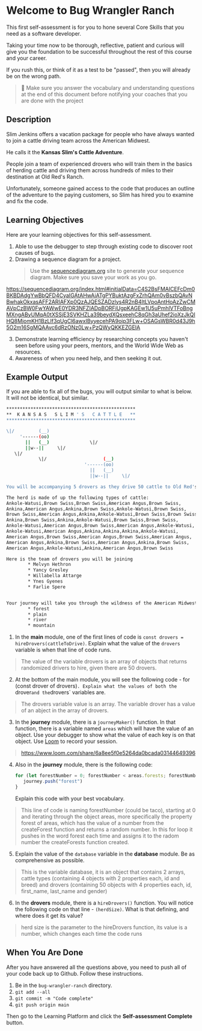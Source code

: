 # Welcome to Bug Wrangler Ranch

This first self-assessment is for you to hone several Core Skills that you need as a software developer.

Taking your time now to be thorough, reflective, patient and curious will give you the foundation to be successful throughout the rest of this course and your career.

If you rush this, or think of it as a test to be "passed", then you will already be on the wrong path.

> 🧨 Make sure you answer the vocabulary and understanding questions at the end of this document before notifying your coaches that you are done with the project

## Description

Slim Jenkins offers a vacation package for people who have always wanted to join a cattle driving team across the American Midwest.

He calls it the **Kansas Slim's Cattle Adventure**.

People join a team of experienced drovers who will train them in the basics of herding cattle and driving them across hundreds of miles to their destination at Old Red's Ranch.

Unfortunately, someone gained access to the code that produces an outline of the adventure to the paying customers, so Slim has hired you to examine and fix the code.

## Learning Objectives

Here are your learning objectives for this self-assessment.

1. Able to use the debugger to step through existing code to discover root causes of bugs.
2. Drawing a sequence diagram for a project.
   > Use the [sequencediagram.org](https://sequencediagram.org/) site to generate your sequence diagram. Make sure you save your work as you go.

https://sequencediagram.org/index.html#initialData=C4S2BsFMAICEFcDm0BKBDAdgYwBbQFD4CyaIGAtAHwAiATgPYBuktAzgFxZrhQAm0vBszbQAvNBwhakOkxasAFF2ARIAFXp0QzAJQESZADzlys4R2nB4ItLVpoAntHoAzZwCMAVpCzBW0FwYAWwE0YDR3NFZIADpBORFiUgpKAGEw1U5uPmhlVTFoBngMXngAByUMqA0tXSSjE3SVKHZLa39beydXQsxeehC8qGh3aUhef2ioXzJkQIHQ8MjomKH1BzLIf3qUgCl6awxIByyecehPA9ojp3FLw+OSAGsWBR0d43J9h5O2m16SgMQAAvc6dRzONz0Lw+PzQWyQKKEZGEIA

3. Demonstrate learning efficiency by researching concepts you haven't seen before using your peers, mentors, and the World Wide Web as resources.
4. Awareness of when you need help, and then seeking it out.

## Example Output

If you are able to fix all of the bugs, you will output similar to what is below. It will not be identical, but similar.

```sh
************************************************
**  K A N S A S   S L I M ' S   C A T T L E   **
************************************************

\|/         (__)
     '------(oo)
       ||   (__)               \|/
       ||w--||     \|/
   \|/
            \|/                     (__)
                             '------(oo)
                               ||   (__)
                               ||w--||     \|/

You will be accompanying 5 drovers as they drive 50 cattle to Old Red's Ranch for grazing

The herd is made of up the following types of cattle:
Ankole-Watusi,Brown Swiss,Brown Swiss,American Angus,Brown Swiss,
Ankina,American Angus,Ankina,Brown Swiss,Ankole-Watusi,Brown Swiss,
Brown Swiss,American Angus,Ankina,Ankole-Watusi,Brown Swiss,Brown Swiss,
Ankina,Brown Swiss,Ankina,Ankole-Watusi,Brown Swiss,Brown Swiss,
Ankole-Watusi,American Angus,Brown Swiss,American Angus,Ankole-Watusi,
Ankole-Watusi,American Angus,Ankina,Ankina,Ankina,Ankole-Watusi,
American Angus,Brown Swiss,American Angus,Brown Swiss,American Angus,
American Angus,Ankina,Brown Swiss,American Angus,Ankina,Brown Swiss,
American Angus,Ankole-Watusi,Ankina,American Angus,Brown Swiss

Here is the team of drovers you will be joining
        * Melvyn Hethron
        * Yancy Gresley
        * Willabella Attarge
        * Ynes Gyenes
        * Farlie Spere


Your journey will take you through the wildness of the American Midwest and across the following terrain
        * forest
        * plain
        * river
        * mountain
```

1. In the **main** module, one of the first lines of code is `const drovers = hireDrovers(cattleToDrive)`. Explain what the value of the `drovers` variable is when that line of code runs.

>The value of the variable drovers is an array of objects that returns randomized drivers to hire, given there are 50 drovers.  

2. At the bottom of the main module, you will see the following code - for (const drover of drovers)`. Explain what the values of both the `drover` and the `drovers` variables are.

>The drovers variable value is an array.  The variable drover has a value of an abject in the array of drovers. 

3. In the **journey** module, there is a `journeyMaker()` function. In that function, there is a variable named `areas` which will have the value of an object. Use your debugger to show what the value of each key is on that object. Use [Loom](https://www.loom.com) to record your session.

>https://www.loom.com/share/6a8ee5f0e5264da0bcada03144649396


4. Also in the **journey** module, there is the following code:
 
   ```js
   for (let forestNumber = 0; forestNumber < areas.forests; forestNumber++) {
      journey.push("forest")
   }
   ```
   Explain this code with your best vocabulary.
   
>This line of code is naming forestNumber  (could be taco), starting at 0 and iterating through the object areas, more specifically the property forest of areas, which has the value of a number from the createForest function and returns a random number.  In this for loop it pushes in the word forest each time and assigns it to the radom number the createForests function created. 

5. Explain the value of the `database` variable in the **database** module. Be as comprehensive as possible.
    
>This is the variable database, it is an object that contains 2 arrays, cattle types (containing 4 objects with 2 properties each, id and breed) and drovers (containing 50 objects with 4 properties each, id, first_name, last_name and gender) 

6. In the **drovers** module, there is a `hireDrovers()` function. You will notice the following code on that line - `(herdSize)`. What is that defining, and where does it get its value?

> herd size is the parameter to the hireDrovers function, its value is a number, which changes each time the code runs

## When You Are Done

After you have answered all the questions above, you need to push all of your code back up to Github. Follow these instructions.

1. Be in the `bug-wrangler-ranch` directory.
2. `git add --all`
3. `git commit -m "Code complete"`
4. `git push origin main`

Then go to the Learning Platform and click the **Self-assessment Complete** button.
